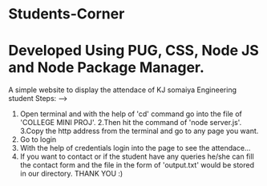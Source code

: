 # Students-Corner
# Developed Using PUG, CSS, Node JS and Node Package Manager.
A simple website to display the attendace of KJ somaiya Engineering student
Steps: -->
1. Open terminal and with the help of 'cd' command go into the file of 'COLLEGE MINI PROJ'.
2.Then hit the command of 'node server.js'.
3.Copy the http address from the terminal and go to any page you want.
4. Go to login
5. With the help of credentials login into the page to see the attendace... 
6. If you want to contact or if the student have any queries he/she can fill the contact form and the file in the form of 'output.txt' would be stored in our directory.
THANK YOU :)
